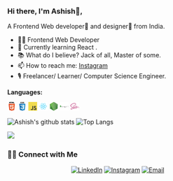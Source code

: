 ### Hi there, I'm Ashish👦,
A Frontend Web developer🎯 and designer🌈 from India.

- 👨‍💻 Frontend Web Developer
- 🌱 Currently learning React .
- 📚 What do I believe? Jack of all, Master of some.
- 📫 How to reach me: [Instagram](https://instagram.com/madaansahaab777) 
- 🎙 Freelancer/ Learner/ Computer Science Engineer.

**Languages:**  

<code><img height="20" src="https://raw.githubusercontent.com/github/explore/80688e429a7d4ef2fca1e82350fe8e3517d3494d/topics/html/html.png"></code>
<code><img height="20" src="https://raw.githubusercontent.com/github/explore/80688e429a7d4ef2fca1e82350fe8e3517d3494d/topics/css/css.png"></code>
<code><img height="20" src="https://raw.githubusercontent.com/github/explore/80688e429a7d4ef2fca1e82350fe8e3517d3494d/topics/javascript/javascript.png"></code>
<code><img height="20" src="https://raw.githubusercontent.com/github/explore/80688e429a7d4ef2fca1e82350fe8e3517d3494d/topics/react/react.png"></code>
<code><img height="20" src="https://raw.githubusercontent.com/github/explore/80688e429a7d4ef2fca1e82350fe8e3517d3494d/topics/nodejs/nodejs.png"></code>
<code><img height="20" src="https://raw.githubusercontent.com/github/explore/80688e429a7d4ef2fca1e82350fe8e3517d3494d/topics/mongodb/mongodb.png"></code>
<code><img height="20" src="https://raw.githubusercontent.com/github/explore/80688e429a7d4ef2fca1e82350fe8e3517d3494d/topics/sass/sass.png"></code>

![Ashish's github stats](https://github-readme-stats.vercel.app/api?username=am282000&show_icons=true&hide=["issues"])
![Top Langs](https://github-readme-stats.vercel.app/api/top-langs/?username=am282000&layout=compact)

![](https://komarev.com/ghpvc/?username=am282000)

<h3> 🤝🏻 Connect with Me </h3>

<p align="center">
 <!-- <a href="https://www.adityavsingh.com/"><img alt="Website" src="https://img.shields.io/badge/Website-www.adityavsingh.com-blue?style=flat-square&logo=google-chrome"></a> -->
<a href="https://www.linkedin.com/in/ashish2000/"><img alt="LinkedIn" src="https://img.shields.io/badge/LinkedIn-ashish2000-blue?style=flat-square&logo=linkedin"></a>
<a href="https://www.instagram.com/madaansahaab777/"><img alt="Instagram" src="https://img.shields.io/badge/Instagram-madaansahaab777-blue?style=flat-square&logo=instagram"></a>
<a href="mailto:madaansahaab777@gmail.com"><img alt="Email" src="https://img.shields.io/badge/Email-madaansahaab777@gmail.com-blue?style=flat-square&logo=gmail"></a>
</p>

 <!--⭐️ From [Ashish Madan](https://github.com/am20000-->
